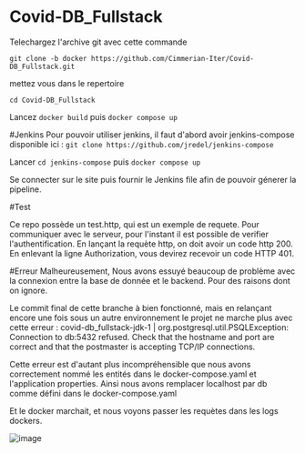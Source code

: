 # Covid-DB_Fullstack

Telechargez l'archive git avec cette commande

```git clone -b docker https://github.com/Cimmerian-Iter/Covid-DB_Fullstack.git```

mettez vous dans le repertoire 

```cd Covid-DB_Fullstack```

Lancez ```docker build``` puis ```docker compose up```

#Jenkins
Pour pouvoir utiliser jenkins, il faut d'abord avoir jenkins-compose disponible ici : ```git clone https://github.com/jredel/jenkins-compose```

Lancer ```cd jenkins-compose``` puis ```docker compose up```

Se connecter sur le site puis fournir le Jenkins file afin de pouvoir génerer la pipeline.

#Test

Ce repo possède un test.http, qui est un exemple de requete. Pour communiquer avec le serveur, pour l'instant il est possible de verifier l'authentification. En lançant la requète http, on doit avoir un code http 200. En enlevant la ligne Authorization, vous devirez recevoir un code HTTP 401.

#Erreur
Malheureusement, Nous avons essuyé beaucoup de problème avec la connexion entre la base de donnée et le backend. Pour des raisons dont on ignore.

Le commit final de cette branche à bien fonctionné, mais en relançant encore une fois sous un autre environnement le projet ne marche plus avec cette erreur : covid-db_fullstack-jdk-1  | org.postgresql.util.PSQLException: Connection to db:5432 refused. Check that the hostname and port are correct and that the postmaster is accepting TCP/IP connections.

Cette erreur est d'autant plus incompréhensible que nous avons correctement nommé les entités dans le docker-compose.yaml et l'application properties. Ainsi nous avons remplacer localhost par db comme défini dans le docker-compose.yaml

Et le docker marchait, et nous voyons passer les requètes dans les logs dockers.

![image](https://github.com/Cimmerian-Iter/Covid-DB_Fullstack/assets/37327589/3443d7db-297e-4055-a798-e6cba5c092cd)


